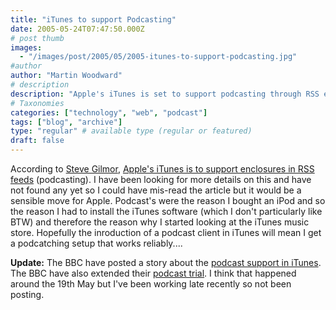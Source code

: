 ```yaml
---
title: "iTunes to support Podcasting"
date: 2005-05-24T07:47:50.000Z
# post thumb
images:
  - "/images/post/2005/05/2005-itunes-to-support-podcasting.jpg"
#author
author: "Martin Woodward"
# description
description: "Apple's iTunes is set to support podcasting through RSS enclosures, promising a more reliable podcatching experience for users."
# Taxonomies
categories: ["technology", "web", "podcast"]
tags: ["blog", "archive"]
type: "regular" # available type (regular or featured)
draft: false
---
```

According to [Steve Gilmor](http://blogs.zdnet.com/Gillmor/), [Apple's iTunes is to support enclosures in RSS feeds](http://blogs.zdnet.com/Gillmor/?p=101) (podcasting).  I have been looking for more details on this and have not found any yet so I could have mis-read the article but it would be a sensible move for Apple.  Podcast's were the reason I bought an iPod and so the reason I had to install the iTunes software (which I don't particularly like BTW) and therefore the reason why I started looking at the iTunes music store.  Hopefully the inroduction of a podcast client in iTunes will mean I get a podcatching setup that works reliably....

**Update:**  The BBC have posted a story about the [podcast support in iTunes](http://news.bbc.co.uk/2/hi/technology/4575075.stm).  The BBC have also extended their [podcast trial](http://www.bbc.co.uk/radio/downloadtrial/).  I think that happened around the 19th May but I've been working late recently so not been posting.